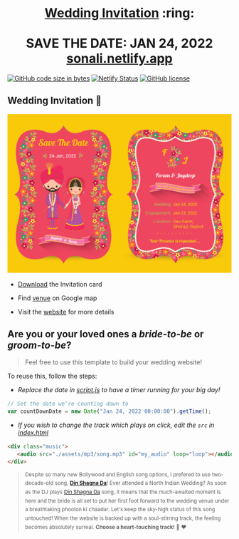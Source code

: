 <h1 align="center"><a href="https://sonali.netlify.app/">Wedding Invitation</a> :ring: <br> <br> SAVE THE DATE: JAN 24, 2022 <br> <a href="https://sonali.netlify.app/">sonali.netlify.app</a></h1>

[![GitHub code size in bytes](https://img.shields.io/github/languages/code-size/vinitshahdeo/Wedding-Invitation?logo=github)](https://sonali.netlify.app/) [![Netlify Status](https://api.netlify.com/api/v1/badges/e945f101-f434-45e6-8c33-df855c6b2082/deploy-status)](https://app.netlify.com/sites/sonali/deploys) [![GitHub license](https://img.shields.io/github/license/vinitshahdeo/Wedding-Invitation?logo=github)](https://github.com/vinitshahdeo/Wedding-Invitation)

## Wedding Invitation :ring:
<a href="https://sonali.netlify.app/"><img src="https://raw.githubusercontent.com/FSojitra/Wedding-Invitation/master/invitation/invitation.jpg" /></a>

- [Download](https://github.com/FSojitra/Wedding-Invitation/raw/master/invitation/invitation.pdf) the Invitation card

- Find [venue](https://www.google.com/maps/place/Dev+Farm/@21.7400103,70.4635673,17z/data=!4m12!1m6!3m5!1s0x39581f772a258e1d:0xdac8b93fe13c4aa6!2sDev+Farm!8m2!3d21.7400141!4d70.4658328!3m4!1s0x39581f772a258e1d:0xdac8b93fe13c4aa6!8m2!3d21.7400141!4d70.4658328) on Google map

- Visit the [website](https://sonali.netlify.app/) for more details


## Are you or your loved ones a *bride-to-be* or *groom-to-be*? 
> Feel free to use this template to build your wedding website!

To reuse this, follow the steps:

- *Replace the date in [script.js](https://github.com/vinitshahdeo/Wedding-Invitation/blob/master/js/script.js#L29) to have a timer running for your big day!*

```js
// Set the date we're counting down to
var countDownDate = new Date("Jan 24, 2022 00:00:00").getTime();
```

- *If you wish to change the track which plays on click, edit the `src` in [index.html](https://github.com/vinitshahdeo/Wedding-Invitation/blob/760c4aa437115fc365f5cb86a4b428b0e292b5ba/index.html#L69)*

```html
<div class="music">
   <audio src="./assets/mp3/song.mp3" id="my_audio" loop="loop"></audio> 
</div>
```

> <sup>Despite so many new Bollywood and English song options, I prefered to use two-decade-old song, **[Din Shagna Da](https://youtu.be/X0MDALpV29s)**! Ever attended a North Indian Wedding? As soon as the DJ plays [Din Shagna Da](https://youtu.be/Mj4eK5YViCs) song, it means that the much-awaited moment is here and the bride is all set to put her first foot forward to the wedding venue under a breathtaking phoolon ki chaadar. Let's keep the sky-high status of this song untouched! When the website is backed up with a soul-stirring track, the feeling becomes absolutely surreal. **Choose a heart-touching track!** :musical_note: :heart: </sup>

